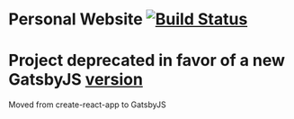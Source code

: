 # Personal Website [![Build Status](https://travis-ci.org/ShaneMckenna23/personal-website-react.svg?branch=master)](https://travis-ci.org/ShaneMckenna23/personal-website-react)

# Project deprecated in favor of a new GatsbyJS [version](https://github.com/ShaneMckenna23/shanemckenna.ie)
Moved from create-react-app to GatsbyJS
